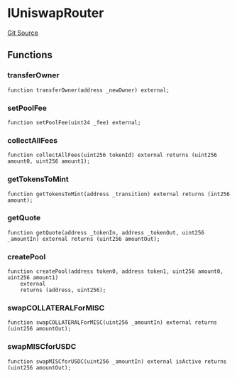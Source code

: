 # IUniswapRouter
[Git Source](https://github.com/TamaraRingas/Misc-Bonding-Curves/blob/ff25700444f7f4c67d29f4a0a36244531dce36c7/src/interfaces/IUniswapRouter.sol)


## Functions
### transferOwner


```solidity
function transferOwner(address _newOwner) external;
```

### setPoolFee


```solidity
function setPoolFee(uint24 _fee) external;
```

### collectAllFees


```solidity
function collectAllFees(uint256 tokenId) external returns (uint256 amount0, uint256 amount1);
```

### getTokensToMint


```solidity
function getTokensToMint(address _transition) external returns (int256 amount);
```

### getQuote


```solidity
function getQuote(address _tokenIn, address _tokenOut, uint256 _amountIn) external returns (uint256 amountOut);
```

### createPool


```solidity
function createPool(address token0, address token1, uint256 amount0, uint256 amount1)
    external
    returns (address, uint256);
```

### swapCOLLATERALForMISC


```solidity
function swapCOLLATERALForMISC(uint256 _amountIn) external returns (uint256 amountOut);
```

### swapMISCforUSDC


```solidity
function swapMISCforUSDC(uint256 _amountIn) external isActive returns (uint256 amountOut);
```

